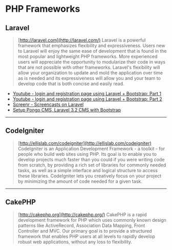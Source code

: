 # PHP Frameworks

## Laravel
> [http://laravel.com](http://laravel.com/)
Laravel is a powerful framework that emphasizes flexibility and expressiveness. Users new to Laravel will enjoy the same ease of development that is found in the most popular and lightweight PHP frameworks. More experienced users will appreciate the opportunity to modularize their code in ways that are not possible with other frameworks. Laravel's flexibility will allow your organization to update and mold the application over time as is needed and its expressiveness will allow you and your team to develop code that is both concise and easily read.
* [Youtube - login and registration page using Laravel + Bootstrap: Part 1](http://www.youtube.com/watch?v=9Nt8urdHDrs)
* [Youtube - login and registration page using Laravel + Bootstrap: Part 2](http://www.youtube.com/watch?v=Xboc_av94R8)
* [Screenr - Screencasts on Laravel](http://www.screenr.com/user/laravel)
* [Setup Pongo CMS, Laravel 3.2 CMS with Bootstrap](http://www.youtube.com/watch?v=1J_oeKjPM4Y)


-------------------

## CodeIgniter
> [http://ellislab.com/codeigniter](http://ellislab.com/codeigniter)
CodeIgniter is an Application Development Framework - a toolkit - for people who build web sites using PHP. Its goal is to enable you to develop projects much faster than you could if you were writing code from scratch, by providing a rich set of libraries for commonly needed tasks, as well as a simple interface and logical structure to access these libraries. CodeIgniter lets you creatively focus on your project by minimizing the amount of code needed for a given task.


-------------------

## CakePHP
> [http://cakephp.org](http://cakephp.org/)
CakePHP is a rapid development framework for PHP which uses commonly known design patterns like ActiveRecord, Association Data Mapping, Front Controller and MVC. Our primary goal is to provide a structured framework that enables PHP users at all levels to rapidly develop robust web applications, without any loss to flexibility.
